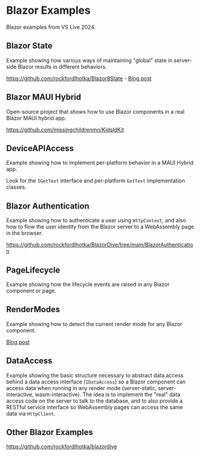 # Blazor Examples

Blazor examples from VS Live 2024.

## Blazor State

Example showing how various ways of maintaining "global" state in server-side Blazor results in different behaviors.

https://github.com/rockfordlhotka/Blazor8State - [Blog post](https://blog.lhotka.net/2023/11/28/Per-User-Blazor-8-State)

## Blazor MAUI Hybrid

Open-source project that shows how to use Blazor components in a real Blazor MAUI hybrid app.

https://github.com/missingchildrenmn/KidsIdKit

## DeviceAPIAccess

Example showing how to implement per-platform behavior in a MAUI Hybrid app.

Look for the `IGetText` interface and per-platform `GetText` implementation classes.

## Blazor Authentication

Example showing how to authenticate a user using `HttpContext`, and also how to flow the user identity from the Blazor server to a WebAssembly page in the browser.

https://github.com/rockfordlhotka/BlazorDive/tree/main/BlazorAuthentication

## PageLifecycle

Example showing how the lifecycle events are raised in any Blazor component or page.

## RenderModes

Example showing how to detect the current render mode for any Blazor component.

[Blog post](https://blog.lhotka.net/2024/03/30/Blazor-8-Render-Mode-Detection)

## DataAccess

Example showing the basic structure necessary to abstract data access behind a data access interface (`IDataAccess`) so a Blazor component can access data when running in any render mode (server-static, server-interactive, wasm-interactive). The idea is to implement the "real" data access code on the server to talk to the database, and to also provide a RESTful service interface so WebAssembly pages can access the same data via `HttpClient`.

## Other Blazor Examples

https://github.com/rockfordlhotka/blazordive
